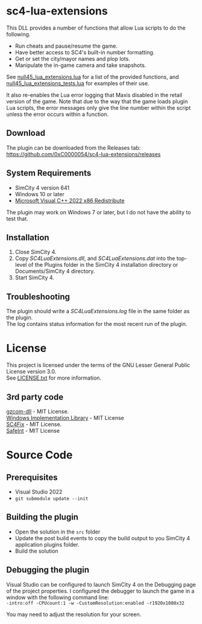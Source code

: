 # sc4-lua-extensions

This DLL provides a number of functions that allow Lua scripts to do the following.

* Run cheats and pause/resume the game.
* Have better access to SC4's built-in number formatting.
* Get or set the city/mayor names and plop lots.
* Manipulate the in-game camera and take snapshots.

See [null45_lua_extensions.lua](https://github.com/0xC0000054/sc4-lua-extensions/blob/main/dat/null45_lua_extensions.lua) for a list of the provided functions,
and [null45_lua_extensions_tests.lua](https://github.com/0xC0000054/sc4-lua-extensions/blob/main/dat/null45_lua_extensions_tests.lua) for examples of their use.

It also re-enables the Lua error logging that Maxis disabled in the retail version of the game.
Note that due to the way that the game loads plugin Lua scripts, the error messages only give
the line number within the script unless the error occurs within a function.

## Download

The plugin can be downloaded from the Releases tab: https://github.com/0xC0000054/sc4-lua-extensions/releases

## System Requirements

* SimCity 4 version 641
* Windows 10 or later
* [Microsoft Visual C++ 2022 x86 Redistribute](https://aka.ms/vs/17/release/vc_redist.x86.exe)

The plugin may work on Windows 7 or later, but I do not have the ability to test that.

## Installation

1. Close SimCity 4.
2. Copy _SC4LuaExtensions.dll_, and _SC4LuaExtensions.dat_ into the top-level of the Plugins folder in the SimCity 4 installation directory or Documents/SimCity 4 directory.
3. Start SimCity 4.

## Troubleshooting

The plugin should write a _SC4LuaExtensions.log_ file in the same folder as the plugin.    
The log contains status information for the most recent run of the plugin.

# License

This project is licensed under the terms of the GNU Lesser General Public License version 3.0.    
See [LICENSE.txt](LICENSE.txt) for more information.

## 3rd party code

[gzcom-dll](https://github.com/nsgomez/gzcom-dll/tree/master) - MIT License.      
[Windows Implementation Library](https://github.com/microsoft/wil) - MIT License    
[SC4Fix](https://github.com/nsgomez/sc4fix) - MIT License.    
[SafeInt](https://github.com/dcleblanc/SafeInt) - MIT License   

# Source Code

## Prerequisites

* Visual Studio 2022
* `git submodule update --init`

## Building the plugin

* Open the solution in the `src` folder
* Update the post build events to copy the build output to you SimCity 4 application plugins folder.
* Build the solution

## Debugging the plugin

Visual Studio can be configured to launch SimCity 4 on the Debugging page of the project properties.
I configured the debugger to launch the game in a window with the following command line:    
`-intro:off -CPUcount:1 -w -CustomResolution:enabled -r1920x1080x32`

You may need to adjust the resolution for your screen.
